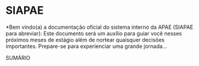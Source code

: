 # SIAPAE

*Bem vindo(a) a documentação oficial do sistema interno da APAE (SIAPAE para abreviar):
Este documento será um auxílio para guiar você nesses próximos meses de estágio além de nortear quaisquer decisões importantes. Prepare-se para experienciar uma grande jornada...

SUMÁRIO
